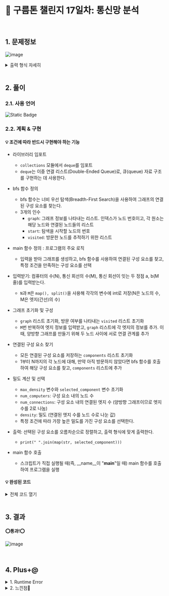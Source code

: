 # 🧩 구름톤 챌린지 17일차: 통신망 분석

</br>

## 1. 문제정보
![image](https://github.com/hj4645/goormChallenge/assets/134211096/7d07f621-1941-4252-a7f1-4b31bbb66e1c)

  <details>
  <summary>출력 형식 자세히</summary>
  
![image](https://github.com/hj4645/goormChallenge/assets/134211096/736e8d9d-0d65-46c6-9550-c06571d1e981)
  </details>
</br>

## 2. 풀이
### 2.1. 사용 언어
![Static Badge](https://img.shields.io/badge/python-%233776AB?style=for-the-badge&logo=python&logoColor=white)

### 2.2. 계획 & 구현
#### 💡 조건에 따라 반드시 구현해야 하는 기능

- 라이브러리 임포트
  - `collections` 모듈에서 `deque`를 임포트
  - `deque`는 이중 연결 리스트(Double-Ended Queue)로, 큐(queue) 자료 구조를 구현하는 데 사용한다.
 
- bfs 함수 정의
  - bfs 함수는 너비 우선 탐색(Breadth-First Search)을 사용하여 그래프의 연결된 구성 요소를 찾는다.
  - 3개의 인수
    - `graph`: 그래프 정보를 나타내는 리스트. 인덱스가 노드 번호이고, 각 원소는 해당 노드와 연결된 노드들의 리스트
    - `start`: 탐색을 시작할 노드의 번호
    - `visited`: 방문한 노드를 추적하기 위한 리스트

- main 함수 정의 : 프로그램의 주요 로직
  - 입력을 받아 그래프를 생성하고, bfs 함수를 사용하여 연결된 구성 요소를 찾고, 특정 조건을 만족하는 구성 요소를 선택

- 입력받기: 컴퓨터의 수(N), 통신 회선의 수(M), 통신 회선이 잇는 두 정점 a, b(M줄)를 입력받는다.
  - `N`과 `M`은 `map(), split()`을 사용해 각각의 변수에 int로 저장(N은 노드의 수, M은 엣지(간선)의 수)

- 그래프 초기화 및 구성
  - `graph` 리스트 초기화, 방문 여부를 나타내는 `visited` 리스트 초기화
  - `M`번 반복하여 엣지 정보를 입력받고, `graph` 리스트에 각 엣지의 정보를 추가. 이때, 양방향 그래프를 만들기 위해 두 노드 사이에 서로 연결 관계를 추가

- 연결된 구성 요소 찾기
  - 모든 연결된 구성 요소를 저장하는 `components` 리스트 초기화
  - 1부터 N까지의 각 노드에 대해, 만약 아직 방문하지 않았다면 bfs 함수를 호출하여 해당 구성 요소를 찾고, `components` 리스트에 추가

- 밀도 계산 및 선택
  - `max_density` 변수와 `selected_component` 변수 초기화
  - `num_computers`: 구성 요소 내의 노드 수
  - `num_connections`: 구성 요소 내의 연결된 엣지 수 (양방향 그래프이므로 엣지 수를 2로 나눔)
  - `density`: 밀도 (연결된 엣지 수를 노드 수로 나눈 값)
  - 특정 조건에 따라 가장 높은 밀도를 가진 구성 요소를 선택한다.

- 출력: 선택된 구성 요소를 오름차순으로 정렬하고, 출력 형식에 맞게 출력한다.
  - `print(" ".join(map(str, selected_component)))`

- main 함수 호출
  - 스크립트가 직접 실행될 때(즉, __name__이 "__main__"일 때) main 함수를 호출하여 프로그램을 실행

#### 💡 완성된 코드

  <details>
  <summary>전체 코드 열기</summary>

```python
from collections import deque

def bfs(graph, start, visited):
    queue = deque()
    queue.append(start)
    visited[start] = True
    component = []
    
    while queue:
        node = queue.popleft()
        component.append(node)
        
        for neighbor in graph[node]:
            if not visited[neighbor]:
                queue.append(neighbor)
                visited[neighbor] = True
    
    return component

def main():
    N, M = map(int, input().split())
    graph = [[] for _ in range(N + 1)]
    visited = [False] * (N + 1)  # 불리언 타입으로 초기화
    
    for _ in range(M):
        a, b = map(int, input().split())
        graph[a].append(b)
        graph[b].append(a)
    
    components = []
    
    for node in range(1, N + 1):
        if not visited[node]:
            component = bfs(graph, node, visited)
            components.append(component)
    
    max_density = 0.0
    selected_component = None
    
    for component in components:
        num_computers = len(component)
        num_connections = sum(len(graph[node]) for node in component) // 2
        density = num_connections / num_computers

        if density > max_density or (abs(density - max_density) < 1e-8 and (selected_component is None or num_computers < len(selected_component))) or (abs(density - max_density) < 1e-8 and num_computers == len(selected_component) and component[0] < selected_component[0]):
            max_density = density
            selected_component = component

    selected_component.sort()
    print(" ".join(map(str, selected_component)))

if __name__ == "__main__":
    main()
```
  </details>

</br>

## 3. 결과

#### ⭕통과!⭕
![image](https://github.com/hj4645/goormChallenge/assets/134211096/21f00a55-7d4e-47bb-9f2a-95ffd003ceb7)

</br>

## 4. Plus+@

<details>
  <summary> 1. Runtime Error </summary>
  
  - 문제
    - 일부 테스트케이스에서 Runtime error 문제가 발생했다.
    - 테스트케이스는 따로 공개되지 않아 코드를 수정해가며 오류를 해결해보기로 했다.

  - 해결1 : 정수 계산을 부동 소수점 연산으로 수정
    - 정확한 연산을 위해서는 부동 소수점 연산을 사용해 밀도를 계산해야 한다.
    - 부동 소수점 연산을 위해 밀도를 `max_density = 0.0`으로 초기화
    - `1e-8(10^(-8))`과 같이 작은 오차 범위를 사용하여 두 밀도를 비교해 일정 범위 이내의 오차라면 같은 것으로 처리

  - 해결2 : `visited` 배열 초기화
    - 방문여부를 확인해 중복된 노드 방문을 처리하기 위해 visited 배열을 불리언 타입인 `visited = [False] * (N + 1)`으로 초기화

  - 해결3 : `selected_component`를 None으로 초기화 후 조건문에서 `selected_component`가 `None`인 경우에 대한 처리 추가
    - `selected_component`를 `None`으로 초기화하지 않은 경우에는 처음 밀도를 계산할 때 `selected_component`의 초기값이 빈 리스트([])로 설정되기 때문에 조건문에서 `None`과 비교할 때 오류가 발생한다.
    - 중요: `selected_component`가 `None`인 경우와 빈 리스트([])인 경우를 구분해야 한다. `None`인 경우에는 새로운 컴포넌트를 선택해야 하고, 빈 리스트인 경우에는 현재 선택된 컴포넌트를 유지해야하기 때문! 따라서 `selected_component`를 `None`으로 초기화하고, 조건문에서 `None`인 경우에 대한 처리를 추가하여 정확한 동작을 보장한다.
    
</details>

<details>
  <summary> 2. 느낀점💬 </summary>

  - 아무리 애를 써도 7개의 테스트 케이스에서 계속해서 Runtime error가 발생해 모든 테스트 케이스를 통과하기까지 오래걸렸고, 그만큼 힘들게 느껴졌던 문제였다.
  - 우선 사용자가 입력하는 모든 수가 정수라고 해서 부동 소수점 연산을 간과했던 것이 문제였다. Runtime error가 발생한 뒤 왜 오류가 발생하였을까 고민하다 이 부분을 발견하고 수정하였지만, 동일한 테스트 케이스 7개에서 계속 에러가 발생하였다.
  - 그럼 이번엔 무엇이 문제일까? 코드를 살펴보던 중 방문한 노드의 중복을 처리하기 위한 `visited` 배열을 초기화 해주지 않은 것을 발견하였다. 따라서 해당 배열을 `boolean` 타입으로 초기화 해주었으나 같은 테스트 케이스에서 계속해서 Runtime error가 발생하였다.
  - 그렇다면 무엇이 Runtime error를 일으키는 것일까?
  - 마지막으로 `selected_component`와 관련된 처리를 해주었고, Runtime error 문제를 해결할 수 있었다. 밀도 계산 시 초기값인 빈 리스트가 None과 동일하지 않아 각각의 경우 다르게 처리해주어야 해서 발생하는 문제였던 것 같다.
</details>
